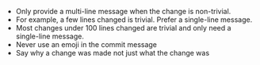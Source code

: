 
* Only provide a multi-line message when the change is non-trivial.
* For example, a few lines changed is trivial. Prefer a single-line message.
* Most changes under 100 lines changed are trivial and only need a single-line message.
* Never use an emoji in the commit message
* Say why a change was made not just what the change was

